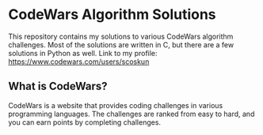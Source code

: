 # CodeWars Algorithm Solutions
This repository contains my solutions to various CodeWars algorithm challenges. Most of the solutions are written in C, but there are a few solutions in Python as well. Link to my profile: https://www.codewars.com/users/scoskun

## What is CodeWars?
CodeWars is a website that provides coding challenges in various programming languages. The challenges are ranked from easy to hard, and you can earn points by completing challenges.

